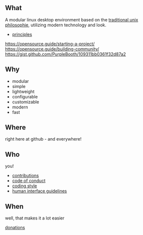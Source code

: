## What

A modular linux desktop environment based on the [traditional unix philosophie](https://en.wikipedia.org/wiki/Unix_philosophy),
utilizing modern technology and look.

- [principles](Principles.md)


https://opensource.guide/starting-a-project/
https://opensource.guide/building-community/
https://gist.github.com/PurpleBooth/109311bb0361f32d87a2


## Why

- modular
- simple
- lightweight
- configurable
- customizable
- modern
- fast


## Where

right here at github - and everywhere!


## Who

you!

- [contributions](Contributions.md)
- [code of conduct](CodeOfConduct.md)
- [coding style](CodingStyle.md)
- [human interface guidelines](HumanInterfaceGuidelines.md)


## When

well, that makes it a lot easier

[donations](Donations.md)
